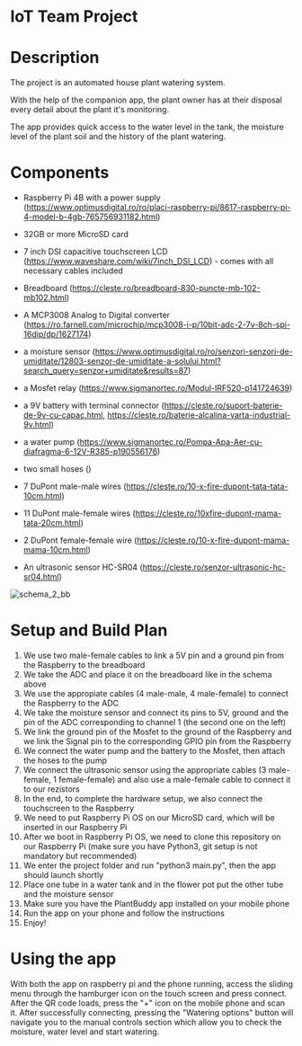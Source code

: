 # IoT Team Project

# Description

The project is an automated house plant watering system. 

With the help of the companion app, the plant owner has at their disposal every detail about the plant it's monitoring.

The app provides quick access to the water level in the tank, the moisture level of the plant soil and the history of the plant watering.

# Components

* Raspberry Pi 4B with a power supply (https://www.optimusdigital.ro/ro/placi-raspberry-pi/8617-raspberry-pi-4-model-b-4gb-765756931182.html)

* 32GB or more MicroSD card

* 7 inch DSI capacitive touchscreen LCD (https://www.waveshare.com/wiki/7inch_DSI_LCD) - comes with all necessary cables included

* Breadboard (https://cleste.ro/breadboard-830-puncte-mb-102-mb102.html)

* A MCP3008 Analog to Digital converter (https://ro.farnell.com/microchip/mcp3008-i-p/10bit-adc-2-7v-8ch-spi-16dip/dp/1627174)

* a moisture sensor (https://www.optimusdigital.ro/ro/senzori-senzori-de-umiditate/12803-senzor-de-umiditate-a-solului.html?search_query=senzor+umiditate&results=87)

* a Mosfet relay (https://www.sigmanortec.ro/Modul-IRF520-p141724639)

* a 9V battery with terminal connector (https://cleste.ro/suport-baterie-de-9v-cu-capac.html, https://cleste.ro/baterie-alcalina-varta-industrial-9v.html)

* a water pump (https://www.sigmanortec.ro/Pompa-Apa-Aer-cu-diafragma-6-12V-R385-p190556176)
* two small hoses ()

* 7 DuPont male-male wires (https://cleste.ro/10-x-fire-dupont-tata-tata-10cm.html)

* 11 DuPont male-female wires (https://cleste.ro/10xfire-dupont-mama-tata-20cm.html)

* 2 DuPont female-female wire (https://cleste.ro/10-x-fire-dupont-mama-mama-10cm.html)

* An ultrasonic sensor HC-SR04 (https://cleste.ro/senzor-ultrasonic-hc-sr04.html)


 
![schema_2_bb](https://github.com/ATchibo/IoT-TeamProject/assets/44547421/6f6ec03d-491c-4ed3-b87b-5f2fc80b30e3)

# Setup and Build Plan

1. We use two male-female cables to link a 5V pin and a ground pin from the Raspberry to the breadboard
2. We take the ADC and place it on the breadboard like in the schema above
3. We use the appropiate cables (4 male-male, 4 male-female) to connect the Raspberry to the ADC
4. We take the moisture sensor and connect its pins to 5V, ground and the pin of the ADC corresponding to channel 1 (the second one on the left)
5. We link the ground pin of the Mosfet to the ground of the Raspberry and we link the Signal pin to the corresponding GPIO pin from the Raspberry
6. We connect the water pump and the battery to the Mosfet, then attach the hoses to the pump
7. We connect the ultrasonic sensor using the appropriate cables (3 male-female,  1 female-female) and also use a male-female cable to connect it to our rezistors
8. In the end, to complete the hardware setup, we also connect the touchscreen to the Raspberry
9. We need to put Raspberry Pi OS on our MicroSD card, which will be inserted in our Raspberry Pi
10. After we boot in Raspberry Pi OS, we need to clone this repository on our Raspberry Pi (make sure you have Python3, git setup is not mandatory but recommended)
11. We enter the project folder and run "python3 main.py", then the app should launch shortly
12. Place one tube in a water tank and in the flower pot put the other tube and the moisture sensor
13. Make sure you have the PlantBuddy app installed on your mobile phone
14. Run the app on your phone and follow the instructions
15. Enjoy!

# Using the app

With both the app on raspberry pi and the phone running, access the sliding menu through the hamburger icon on the touch screen and press connect. After the QR code loads, press the "+" icon on the mobile phone and scan it. After successfully connecting, pressing the "Watering options" button will navigate you to the manual controls section which allow you to check the moisture, water level and start watering.
